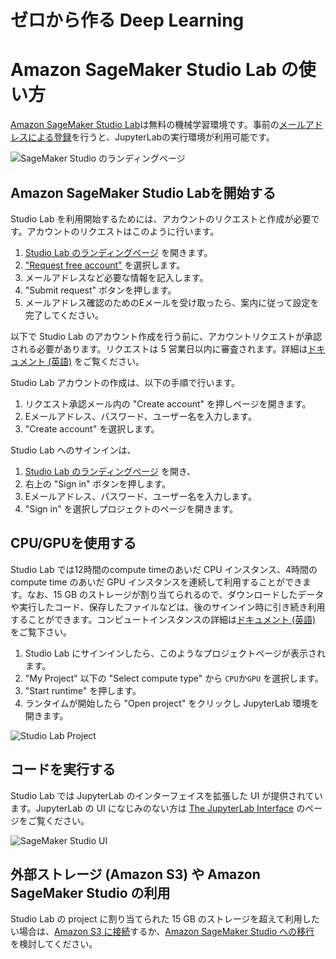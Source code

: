 # ゼロから作る Deep Learning


# Amazon SageMaker Studio Lab の使い方

[Amazon SageMaker Studio Lab](https://studiolab.sagemaker.aws/)は無料の機械学習環境です。事前の[メールアドレスによる登録](https://studiolab.sagemaker.aws/requestAccount)を行うと、JupyterLabの実行環境が利用可能です。

![SageMaker Studio のランディングページ](https://docs.aws.amazon.com/sagemaker/latest/dg/images/studio-lab-landing.png)

## Amazon SageMaker Studio Labを開始する
Studio Lab を利用開始するためには、アカウントのリクエストと作成が必要です。アカウントのリクエストはこのように行います。

1. [Studio Lab のランディングページ](https://studiolab.sagemaker.aws/) を開きます。
1. ["Request free account"](https://studiolab.sagemaker.aws/requestAccount) を選択します。
1. メールアドレスなど必要な情報を記入します。
1. "Submit request" ボタンを押します。
1. メールアドレス確認のためのEメールを受け取ったら、案内に従って設定を完了してください。

以下で Studio Lab のアカウント作成を行う前に、アカウントリクエストが承認される必要があります。リクエストは 5 営業日以内に審査されます。詳細は[ドキュメント (英語)](https://docs.aws.amazon.com/sagemaker/latest/dg/studio-lab-onboard.html) をご覧ください。

Studio Lab アカウントの作成は、以下の手順で行います。
1. リクエスト承認メール内の "Create account" を押しページを開きます。
1. Eメールアドレス、パスワード、ユーザー名を入力します。
1. "Create account" を選択します。

Studio Lab へのサインインは、
1. [Studio Lab のランディングページ](https://studiolab.sagemaker.aws/) を開き、
1. 右上の "Sign in" ボタンを押します。
1. Eメールアドレス、パスワード、ユーザー名を入力します。
1. "Sign in" を選択しプロジェクトのページを開きます。

## CPU/GPUを使用する
Studio Lab では12時間のcompute timeのあいだ CPU インスタンス、4時間の compute time のあいだ GPU インスタンスを連続して利用することができます。なお、15 GB のストレージが割り当てられるので、ダウンロードしたデータや実行したコード、保存したファイルなどは、後のサインイン時に引き続き利用することができます。コンピュートインスタンスの詳細は[ドキュメント (英語)](https://docs.aws.amazon.com/sagemaker/latest/dg/studio-lab-overview.html#studio-lab-overview-project-compute) をご覧下さい。
1. Studio Lab にサインインしたら、このようなプロジェクトページが表示されます。
1. "My Project" 以下の "Select compute type" から `CPU`か`GPU` を選択します。
1. "Start runtime" を押します。
1. ランタイムが開始したら "Open project" をクリックし JupyterLab 環境を開きます。

![Studio Lab Project](https://docs.aws.amazon.com/sagemaker/latest/dg/images/studio-lab-overview.png)

## コードを実行する
Studio Lab では JupyterLab のインターフェイスを拡張した UI が提供されています。JupyterLab の UI になじみのない方は [The JupyterLab Interface](https://jupyterlab.readthedocs.io/en/latest/user/interface.html) のページをご覧ください。

![SageMaker Studio UI](https://docs.aws.amazon.com/sagemaker/latest/dg/images/studio-lab-ui.png)

## 外部ストレージ (Amazon S3) や Amazon SageMaker Studio の利用
Studio Lab の project に割り当てられた 15 GB のストレージを超えて利用したい場合は、[Amazon S3 に接続](https://docs.aws.amazon.com/sagemaker/latest/dg/studio-lab-use-external.html#studio-lab-use-external-s3)するか、[Amazon SageMaker Studio への移行](https://docs.aws.amazon.com/sagemaker/latest/dg/studio-lab-use-migrate.html) を検討してください。
